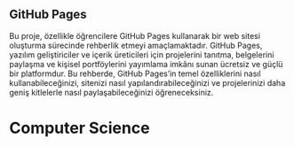 ## GitHub Pages  

Bu proje, özellikle öğrencilere GitHub Pages kullanarak bir web sitesi oluşturma sürecinde rehberlik etmeyi amaçlamaktadır. GitHub Pages, yazılım geliştiriciler ve içerik üreticileri için projelerini tanıtma, belgelerini paylaşma ve kişisel portföylerini yayımlama imkânı sunan ücretsiz ve güçlü bir platformdur. Bu rehberde, GitHub Pages’in temel özelliklerini nasıl kullanabileceğinizi, sitenizi nasıl yapılandırabileceğinizi ve projelerinizi daha geniş kitlelerle nasıl paylaşabileceğinizi öğreneceksiniz.

# Computer Science
